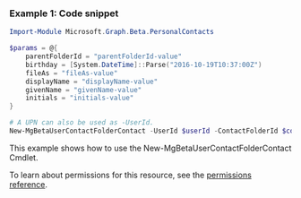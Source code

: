 ### Example 1: Code snippet

```powershellImport-Module Microsoft.Graph.Beta.PersonalContacts

$params = @{
	parentFolderId = "parentFolderId-value"
	birthday = [System.DateTime]::Parse("2016-10-19T10:37:00Z")
	fileAs = "fileAs-value"
	displayName = "displayName-value"
	givenName = "givenName-value"
	initials = "initials-value"
}

# A UPN can also be used as -UserId.
New-MgBetaUserContactFolderContact -UserId $userId -ContactFolderId $contactFolderId -BodyParameter $params
```
This example shows how to use the New-MgBetaUserContactFolderContact Cmdlet.
To learn about permissions for this resource, see the [permissions reference](/graph/permissions-reference).

